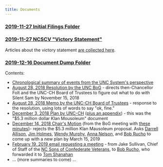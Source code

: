 ```yaml
---
title: Documents
---
```


### [2019-11-27 Initial Filings Folder](https://www.dropbox.com/sh/2x2w3s0ad10vr2i/AABcONG81TLNFIP8qJe2Mmsna?dl=0)

### [2019-11-27 NCSCV "Victory Statement"](https://www.dropbox.com/sh/2x2w3s0ad10vr2i/AABcONG81TLNFIP8qJe2Mmsna?dl=0&preview=SCV+-+7+-+2019+11+27+-+Internal+Victory+Statement.pdf)

Articles about the victory statement [are collected here](/tags/victorystatement/).

### [2019-12-16 Document Dump Folder](https://www.dropbox.com/sh/o81ophwajgm1z53/AABU84LJd3snGIpK5COeWE14a?dl=0)

Contents:

 * [Chronological summary of events from the UNC System's perspective](https://www.dropbox.com/sh/o81ophwajgm1z53/AABU84LJd3snGIpK5COeWE14a?dl=0&preview=Chronology.pdf)
 * [August 28, 2018 Resolution by the UNC BoG](https://www.dropbox.com/sh/o81ophwajgm1z53/AABU84LJd3snGIpK5COeWE14a?dl=0&preview=Document+A_Resolution+-+Monument_082818.pdf) - directs then-Chancellor Folt and the UNC-CH Board of Trustees to figure out what to do with Silent Sam by November 15, 2018
 * [August 28, 2018 Memo by the UNC-CH Board of Trustees](https://www.dropbox.com/sh/o81ophwajgm1z53/AABU84LJd3snGIpK5COeWE14a?dl=0&preview=Document+B_UNCCH-BOT-Statement_08.28.18.pdf) - response to the resolution, using lots of words to say "ok, fine."
 * [December 3, 2018 Plan by UNC-CH](https://www.dropbox.com/sh/o81ophwajgm1z53/AABU84LJd3snGIpK5COeWE14a?dl=0&preview=Document+C_Recommendation+for+the+Disposition+and+Preservation+of+the+Confederate+Monument.pdf) ([plus an appendix](https://www.dropbox.com/sh/o81ophwajgm1z53/AABU84LJd3snGIpK5COeWE14a?dl=0&preview=Document+D_Appendices+to+UNC-CH+Recommendation+for+the+Disposition+and+Preservation+of+the+Confederate+Monument.PDF)) - this was the "$5.3 million dollar Klan Mousoleum" document
 * [December 14, 2018 Chair's Motion](https://www.dropbox.com/sh/o81ophwajgm1z53/AABU84LJd3snGIpK5COeWE14a?dl=0&preview=Document+E_Chair%27s+Motion+--+Confed+Monument+12-14.pdf) (from the BoG meeting with [these minutes](https://www.dropbox.com/sh/o81ophwajgm1z53/AABU84LJd3snGIpK5COeWE14a?dl=0&preview=Document+F_BOG+Minutes+December+2018.pdf))- rejects the $5.3 million Klan Mausoleum proposal. Asks [Darrell Allison](/tags/allison/), [Jim Holmes](/tags/holmes/), [Wendy Murphy](/tags/murphy/), [Anna Nelson](/tags/nelson/), and [Bob Rucho](/tags/rucho/) to come up with a new plan by March 15, 2019
 * [February 19, 2019 email requesting a meeting](https://www.dropbox.com/sh/o81ophwajgm1z53/AABU84LJd3snGIpK5COeWE14a?dl=0&preview=Document+G_Fwd_+Request+for+Possible+Meeting_Discussion.pdf) - from Jake Sullivan, Chief of Staff of the [NC Sons of Confederate Veterans](/tags/ncscv/), to [Bob Rucho](/tags/rucho/), who forwarded it to [Tom Shanahan](/tags/shanahan/)
 * ... (more summaries to come) ...
